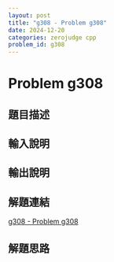 ```yaml
---
layout: post
title: "g308 - Problem g308"
date: 2024-12-20
categories: zerojudge cpp
problem_id: g308
---
```


# Problem g308

## 題目描述



## 輸入說明



## 輸出說明



## 解題連結

[g308 - Problem g308](https://zerojudge.tw/ShowProblem?problemid=g308)

## 解題思路

